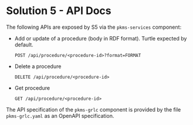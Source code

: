 # Solution 5 - API Docs

The following APIs are exposed by S5 via the `pkms-services` component: 
- Add or update of a procedure (body in RDF format). Turtle expected by default.
  ```
  POST /api/procedure/<procedure-id>?format=FORMAT
  ```
- Delete a procedure
  ```
  DELETE /api/procedure/<procedure-id>
  ```
- Get procedure
  ```
  GET /api/procedure/<procedure-id>
  ```

The API specification of the `pkms-grlc` component is provided by the file `pkms-grlc.yaml` as an OpenAPI specification.
